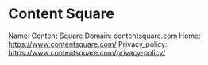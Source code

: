 
# Content Square

Name: Content Square
Domain: contentsquare.com
Home: https://www.contentsquare.com/
Privacy_policy: https://www.contentsquare.com/privacy-policy/
